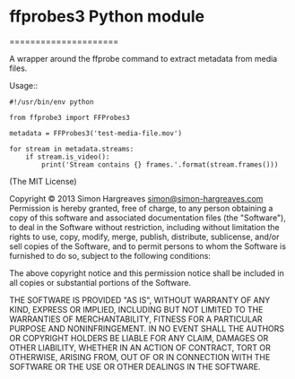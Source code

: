# ffprobes3 Python module
=====================

A wrapper around the ffprobe command to extract metadata from media files.

Usage::

    #!/usr/bin/env python

    from ffprobe3 import FFProbes3

    metadata = FFProbes3('test-media-file.mov')

    for stream in metadata.streams:
        if stream.is_video():
            print('Stream contains {} frames.'.format(stream.frames()))


(The MIT License)

Copyright © 2013 Simon Hargreaves <simon@simon-hargreaves.com>
Permission is hereby granted, free of charge, to any person obtaining a copy of this software and associated documentation files (the "Software"), to deal in the Software without restriction, including without limitation the rights to use, copy, modify, merge, publish, distribute, sublicense, and/or sell copies of the Software, and to permit persons to whom the Software is furnished to do so, subject to the following conditions:

The above copyright notice and this permission notice shall be included in all copies or substantial portions of the Software.

THE SOFTWARE IS PROVIDED "AS IS", WITHOUT WARRANTY OF ANY KIND, EXPRESS OR IMPLIED, INCLUDING BUT NOT LIMITED TO THE WARRANTIES OF MERCHANTABILITY, FITNESS FOR A PARTICULAR PURPOSE AND NONINFRINGEMENT. IN NO EVENT SHALL THE AUTHORS OR COPYRIGHT HOLDERS BE LIABLE FOR ANY CLAIM, DAMAGES OR OTHER LIABILITY, WHETHER IN AN ACTION OF CONTRACT, TORT OR OTHERWISE, ARISING FROM, OUT OF OR IN CONNECTION WITH THE SOFTWARE OR THE USE OR OTHER DEALINGS IN THE SOFTWARE.